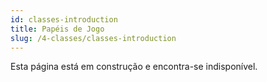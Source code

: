 ```yaml
---
id: classes-introduction
title: Papéis de Jogo
slug: /4-classes/classes-introduction
---
```


Esta página está em construção e encontra-se indisponível.
